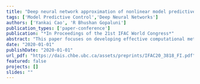 ```yaml
---
title: "Deep neural network approximation of nonlinear model predictive control"
tags: ['Model Predictive Control','Deep Neural Networks']
authors: ['Yankai Cao', 'R Bhushan Gopaluni']
publication_types: ['paper-conference']
publication: "*In Proceedings of the 21st IFAC World Congress*"
abstract: "This paper focuses on developing effective computational methods to enable the real-time application of model predictive control (MPC) for nonlinear systems. To achieve this goal, we follow the idea of approximating the MPC control law with a Deep Neural Network (DNN). To train the deep neural network offline, we propose a new “optimize and train” method that combines the steps of data generation and neural network training into a single high-dimensional stochastic optimization problem. This approach directly optimizes the closed loop performance of the DNN controller over a finite horizon for a number of initial states. The large-scale optimization problem can be solved efficiently using parallel computing techniques. The benefits of this approach over the conventional “optimize then train” protocol is illustrated through numerical results."
date: "2020-01-01"
publishDate: "2020-01-01"
url_pdf: "https://dais.chbe.ubc.ca/assets/preprints/IFAC20_3818_FI.pdf"
featured: false
projects: []
slides: ""
---
```

